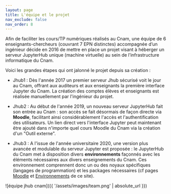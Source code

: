 ```yaml
---
layout: page
title: L'équipe et le projet
nav_exclude: false
nav_order: 8
---
```



Afin de faciliter les cours/TP numériques réalisés au Cnam, une équipe de 6 enseignants-chercheurs (couvrant 7 EPN distinctes) accompagnée d’un ingénieur décide en 2016 de mettre en place un projet visant à héberger un serveur JupyterHub unique (machine virtuelle) au sein de l’infrastructure informatique du Cnam. 

Voici les grandes étapes qui ont jalonné le projet depuis sa création :  

* Jhub1 : Dès l'année 2017 un premier serveur Jhub sécurisé voit le jour au Cnam, offrant aux auditeurs et aux enseignants la première interface Jupyter du Cnam. La création des comptes élèves et enseignants est réalisée manuellement par l'ingénieur du projet.  

* Jhub2 : Au début de l'année 2019, un nouveau serveur JupyterHub fait son entrée au Cnam : son accès se fait désormais de façon directe via **Moodle**, facilitant ainsi considérablement l'accès et l'authentification des utilisateurs. Un lien direct vers l'interface Jupyter peut maintenant être ajouté dans n'importe quel cours Moodle du Cnam via la création d'un "Outil externe".    

* Jhub3 : A l'issue de l'année universitaire 2020, une version plus avancée et modulable du serveur Jupyter est proposée : le JupyterHub du Cnam met à disposition divers **environnements** façonnés avec les éléments nécessaires aux divers enseignements du Cnam. Ces environnement comprennent donc un ou des noyaux spécifiques (langages de programmation) et les packages nécessaires (cf pages [Moodle](https://jhub.cnam.fr/doc/pages/presentation/moodle/) et [Environnements](https://jhub.cnam.fr/doc/pages/presentation/environnements/) de ce site).


![équipe jhub cnam]({{ '/assets/images/team.png' | absolute_url }})
